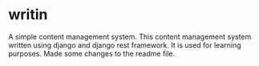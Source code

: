 # writin
A simple content management system. 
This content management system written using django and django rest framework. It is used for learning purposes.
Made some changes to the readme file.
